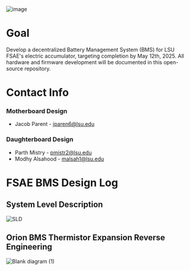 ![image](https://github.com/user-attachments/assets/81dc8eeb-ae88-4583-8258-288a355696a5)

# Goal

Develop a decentralized Battery Management System (BMS) for LSU FSAE's electric accumulator, targeting completion by May 12th, 2025. All hardware and firmware development will be documented in this open-source repository.

# Contact Info
### Motherboard Design
- Jacob Parent - jparen6@lsu.edu
### Daughterboard Design
- Parth Mistry - pmistr2@lsu.edu
- Modhy Alsahood - malsah1@lsu.edu


# FSAE BMS Design Log

## System Level Description 
![SLD](https://github.com/user-attachments/assets/c1e21564-1ac7-4aae-a23a-20e109600b74)


## Orion BMS Thermistor Expansion Reverse Engineering
![Blank diagram (1)](https://github.com/user-attachments/assets/36161d39-ba8f-4fa0-883d-7803decf00e4)
